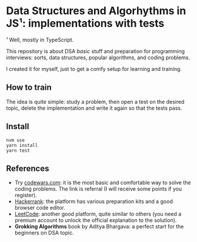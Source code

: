 # Data Structures and Algorhythms in JS¹: implementations with tests

¹ Well, mostly in TypeScript.

This repository is about DSA _basic_ stuff and preparation for programming interviews:
sorts, data structures, popular algorithms, and coding problems.

I created it for myself, just to get a comfy setup for learning and training.


## How to train
The idea is quite simple: study a problem, then open a test on the desired topic, delete the implementation and write it again so that the tests pass.


## Install
```shell
nvm use
yarn install
yarn test
```

## References
* Try [codewars.com](www.codewars.com/r/vGDUvQ
  ): it is the most basic and comfortable way to solve the coding problems.
The link is referral (I will receive some points if you register).
* [Hackerrank](https://www.hackerrank.com/): the platform has various preparation kits and a good browser code editor.
* [LeetCode](https://leetcode.com/): another good platform, quite similar to others (you need a premium account to unlock the official explanation to the solution).
* **Grokking Algorithms** book by Aditya Bhargava: a perfect start for the beginners on DSA topic.

